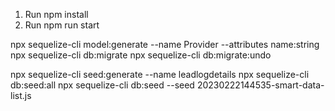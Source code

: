 1. Run npm install
2. Run npm run start


npx sequelize-cli model:generate --name Provider --attributes name:string
npx sequelize-cli db:migrate
npx sequelize-cli db:migrate:undo

npx sequelize-cli seed:generate --name leadlogdetails
npx sequelize-cli db:seed:all
npx sequelize-cli db:seed --seed 20230222144535-smart-data-list.js 